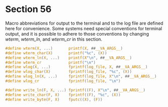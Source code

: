 # Section 56

Macro abbreviations for output to the terminal and to the log file are defined here for convenience.
Some systems need special conventions for terminal output, and it is possible to adhere to those conventions by changing *wterm*, *wterm_ln*, and *wterm_cr* in this section.

```c include/io.h
#define wterm(X, ...)       printf(X, ##__VA_ARGS__)
#define wterm_char(X)       printf("%c", (X))
#define wterm_ln(X, ...)    printf(X"\n", ##__VA_ARGS__)
#define wterm_cr            printf("\n")
#define wlog(X, ...)        fprintf(log_file, X, ##__VA_ARGS__)
#define wlog_char(X)        fprintf(log_file, "%c", (X))
#define wlog_ln(X, ...)     fprintf(log_file, X"\n", ##__VA_ARGS__)
#define wlog_cr             fprintf(log_file, "\n")

#define write_ln(F, X, ...) fprintf((F), X"\n", ##__VA_ARGS__)
#define write_char(F, X)    fprintf((F), "%c", (X))
#define write_byte(F, X)    fputc((X), (F))
```
